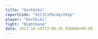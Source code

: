 ```yaml
---
title: "Darkbibi"
reportCode: "92tJC1P8zdqrZ43p"
player: "Darkbibi"
fight: "Nightbane"
date: 2021-10-16T13:08:36.936000+00:00
---
```

